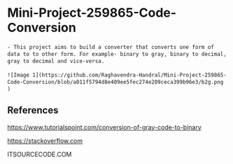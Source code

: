 # Mini-Project-259865-Code-Conversion
    - This project aims to build a converter that converts one form of data to to other form. For example- binary to gray, binary to decimal, gray to decimal and vice-versa.

    ![Image 1](https://github.com/Raghavendra-Handral/Mini-Project-259865-Code-Conversion/blob/a011f5794d8e409ee5fec274e209ceca399b96e3/b2g.png )

## References 
https://www.tutorialspoint.com/conversion-of-gray-code-to-binary

https://stackoverflow.com

ITSOURCECODE.COM
